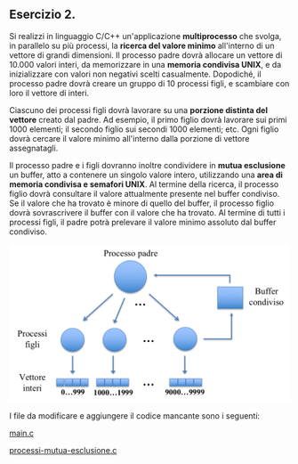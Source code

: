 ## Esercizio 2.

Si realizzi in linguaggio C/C++ un'applicazione **multiprocesso** che svolga, in parallelo su più processi, la **ricerca del valore minimo** all'interno di un vettore di grandi dimensioni. Il processo padre dovrà allocare un vettore di 10.000 valori interi, da memorizzare in una **memoria condivisa UNIX**, e da inizializzare con valori non negativi scelti casualmente. Dopodiché, il processo padre dovrà creare un gruppo di 10 processi figli, e scambiare con loro il vettore di interi.

Ciascuno dei processi figli dovrà lavorare su una **porzione distinta del vettore** creato dal padre. Ad esempio, il primo figlio dovrà lavorare sui primi 1000 elementi; il secondo figlio sui secondi 1000 elementi; etc. Ogni figlio dovrà cercare il valore minimo all'interno dalla porzione di vettore assegnatagli.

Il processo padre e i figli dovranno inoltre condividere in **mutua esclusione** un buffer, atto a contenere un singolo valore intero, utilizzando una **area di memoria condivisa e semafori UNIX**. Al termine della ricerca, il processo figlio dovrà consultare il valore attualmente presente nel buffer condiviso. Se il valore che ha trovato è minore di quello del buffer, il processo figlio dovrà sovrascrivere il buffer con il valore che ha trovato. Al termine di tutti i processi figli, il padre potrà prelevare il valore minimo assoluto dal buffer condiviso.

<p align="center">
<img src="../images/calcolo_parallelo_su_un_vettore_condiviso.png" width="600">
</p>


I file da modificare e aggiungere il codice mancante sono i seguenti:

[main.c](main.c)

[processi-mutua-esclusione.c](processi-mutua-esclusione.c)